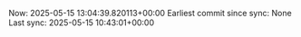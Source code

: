 Now: 2025-05-15 13:04:39.820113+00:00 Earliest commit since sync: None Last sync: 2025-05-15 10:43:01+00:00
